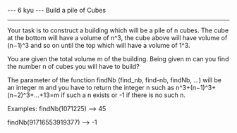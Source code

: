 --- 6 kyu --- Build a pile of Cubes

------

Your task is to construct a building which will be a pile of n cubes. The cube at the bottom will have a volume of n^3, the cube above will have volume of (n−1)^3 and so on until the top which will have a volume of 1^3.

You are given the total volume m of the building. Being given m can you find the number n of cubes you will have to build?

The parameter of the function findNb (find_nb, find-nb, findNb, ...) will be an integer m and you have to return the integer n such as n^3+(n−1)^3+(n−2)^3+...+13=m if such a n exists or -1 if there is no such n.

Examples:
findNb(1071225) --> 45

findNb(91716553919377) --> -1